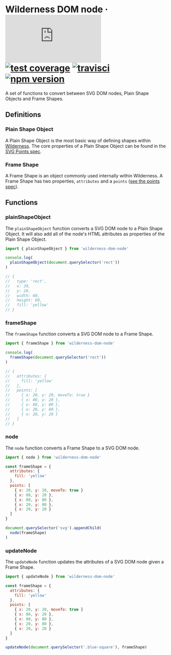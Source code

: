 # Wilderness DOM node &middot; [![gzip size](http://img.badgesize.io/https://unpkg.com/wilderness-dom-node/dist/wilderness-dom-node.production.js?compression=gzip&label=gzip%20size&style=flat)](https://unpkg.com/wilderness-dom-node/dist/wilderness-dom-node.production.js) [![test coverage](https://img.shields.io/coveralls/colinmeinke/wilderness-dom-node/master.svg?style=flat)](https://coveralls.io/github/colinmeinke/wilderness-dom-node) [![travisci](https://img.shields.io/travis/colinmeinke/wilderness-dom-node.svg?style=flat)](https://travis-ci.org/colinmeinke/wilderness-dom-node) [![npm version](https://img.shields.io/npm/v/wilderness-dom-node.svg?style=flat)](https://www.npmjs.com/package/wilderness-dom-node)

A set of functions to convert between SVG DOM nodes,
Plain Shape Objects and Frame Shapes.

## Definitions

### Plain Shape Object

A Plain Shape Object is the most basic way of defining shapes within
[Wilderness](https://github.com/colinmeinke/wilderness).
The core properties of a Plain Shape Object can be found in the
[SVG Points spec](https://github.com/colinmeinke/svg-points#readme).

### Frame Shape

A Frame Shape is an object commonly used internally within Wilderness.
A Frame Shape has two properties, `attributes` and a `points`
([see the points spec](https://github.com/colinmeinke/points)).

## Functions

### plainShapeObject

The `plainShapeObject` function converts a SVG DOM node to a Plain
Shape Object. It will also add all of the node's HTML attributes as
properties of the Plain Shape Object.

```js
import { plainShapeObject } from 'wilderness-dom-node'

console.log(
  plainShapeObject(document.querySelector('rect'))
)

// {
//   type: 'rect',
//   x: 20,
//   y: 20,
//   width: 60,
//   height: 60,
//   fill: 'yellow'
// }
```

### frameShape

The `frameShape` function converts a SVG DOM node to a Frame Shape.

```js
import { frameShape } from 'wilderness-dom-node'

console.log(
  frameShape(document.querySelector('rect'))
)

// {
//   attributes: {
//     fill: 'yellow'
//   },
//   points: [
//     { x: 20, y: 20, moveTo: true }
//     { x: 80, y: 20 },
//     { x: 80, y: 80 },
//     { x: 20, y: 80 },
//     { x: 20, y: 20 }
//   ]
// }
```

### node

The `node` function converts a Frame Shape to a SVG DOM node.

```js
import { node } from 'wilderness-dom-node'

const frameShape = {
  attributes: {
    fill: 'yellow'
  },
  points: [
    { x: 20, y: 20, moveTo: true }
    { x: 80, y: 20 },
    { x: 80, y: 80 },
    { x: 20, y: 80 },
    { x: 20, y: 20 }
  ]
}

document.querySelector('svg').appendChild(
  node(frameShape)
)
```

### updateNode

The `updateNode` function updates the attributes of a SVG DOM node given
a Frame Shape.

```js
import { updateNode } from 'wilderness-dom-node'

const frameShape = {
  attributes: {
    fill: 'yellow'
  },
  points: [
    { x: 20, y: 20, moveTo: true }
    { x: 80, y: 20 },
    { x: 80, y: 80 },
    { x: 20, y: 80 },
    { x: 20, y: 20 }
  ]
}

updateNode(document.querySelector('.blue-square'), frameShape)
```
